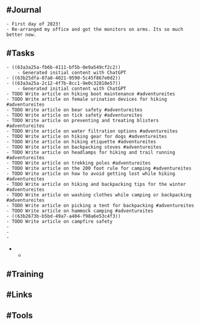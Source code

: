 ## #Journal
	- First day of 2023!
	- Re-arranged my office and got the monitors on arms. Its so much better now.
## #Tasks
	- ((63a3a25a-fb6b-4111-bf5b-0e9a549cf2c2))
		- Generated initial content with ChatGPT
	- ((63b25dfa-07a8-4021-9590-5c45f867e0d2))
	- ((63a3a25a-2c12-4f7b-8cc1-9e0c32810e57))
		- Generated initial content with ChatGPT
	- TODO Write article on hiking boot maintenance #adventureites
	- TODO Write article on female urination devices for hiking #adventureites
	- TODO Write article on bear safety #adventureites
	- TODO Write article on tick safety #adventureites
	- TODO Write article on preventing and treating blisters #adventureites
	- TODO Write article on water filtration options #adventureites
	- TODO Write article on hiking gear for dogs #adventureites
	- TODO Write article on hiking etiquette #adventureites
	- TODO Write article on backpacking stoves #adventureites
	- TODO Write article on headlamps for hiking and trail running #adventureites
	- TODO Write article on trekking poles #adventureites
	- TODO Write article on the 200 foot rule for camping #adventureites
	- TODO Write article on how to avoid getting lost while hiking #adventureites
	- TODO Write article on hiking and backpacking tips for the winter #adventureites
	- TODO Write article on washing clothes while camping or backpacking #adventureites
	- TODO Write article on picking a tent for backpacking #adventureites
	- TODO Write article on hammock camping #adventureites
	- ((63b2673b-b5bd-49a7-a404-f98a6e53c4f3))
	- TODO Write article on campfire safety
	-
	-
	-
-
	-
## #Training
## #Links
## #Tools